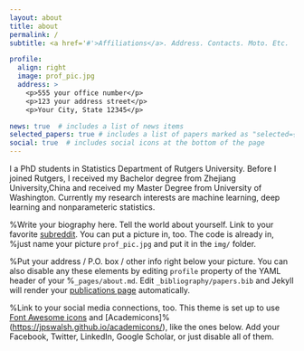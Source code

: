 ```yaml
---
layout: about
title: about
permalink: /
subtitle: <a href='#'>Affiliations</a>. Address. Contacts. Moto. Etc.

profile:
  align: right
  image: prof_pic.jpg
  address: >
    <p>555 your office number</p>
    <p>123 your address street</p>
    <p>Your City, State 12345</p>

news: true  # includes a list of news items
selected_papers: true # includes a list of papers marked as "selected={true}"
social: true  # includes social icons at the bottom of the page
---
```


I a PhD students in Statistics Department of Rutgers University. Before I joined Rutgers, I received my Bachelor degree from Zhejiang University,China and received my
Master Degree from University of Washington. Currently my research interests are machine learning, deep learning and nonparameteric statistics. 

%Write your biography here. Tell the world about yourself. Link to your favorite [subreddit](http://reddit.com). You can put a picture in, too. The code is already in, %just name your picture `prof_pic.jpg` and put it in the `img/` folder.

%Put your address / P.O. box / other info right below your picture. You can also disable any these elements by editing `profile` property of the YAML header of your %`_pages/about.md`. Edit `_bibliography/papers.bib` and Jekyll will render your [publications page](/al-folio/publications/) automatically.

%Link to your social media connections, too. This theme is set up to use [Font Awesome icons](http://fortawesome.github.io/Font-Awesome/) and [Academicons]%(https://jpswalsh.github.io/academicons/), like the ones below. Add your Facebook, Twitter, LinkedIn, Google Scholar, or just disable all of them.
